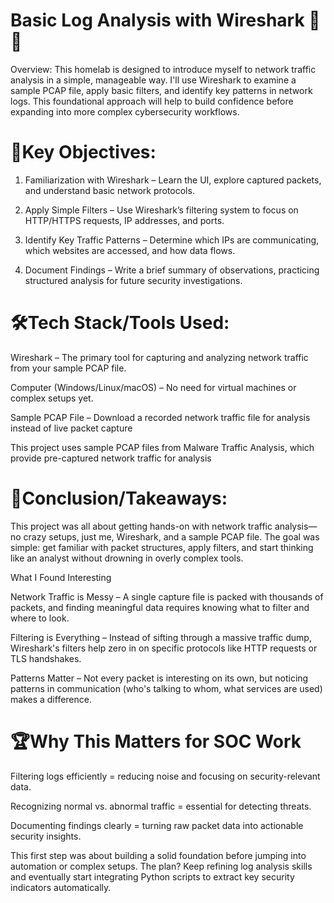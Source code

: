 # Basic Log Analysis with Wireshark 🦈🔬

 Overview: This homelab is designed to introduce myself to network traffic analysis in a simple, manageable way. I'll use Wireshark to examine a sample PCAP file, apply basic 
 filters, and identify key patterns in network logs. This foundational approach will help to build confidence before expanding into more complex cybersecurity workflows.
 
# 🔑Key Objectives:

1. Familiarization with Wireshark – Learn the UI, explore captured packets, and understand basic network protocols.

2. Apply Simple Filters – Use Wireshark’s filtering system to focus on HTTP/HTTPS requests, IP addresses, and ports.

3. Identify Key Traffic Patterns – Determine which IPs are communicating, which websites are accessed, and how data flows.

4. Document Findings – Write a brief summary of observations, practicing structured analysis for future security investigations.

# 🛠️Tech Stack/Tools Used: 

Wireshark – The primary tool for capturing and analyzing network traffic from your sample PCAP file.

Computer (Windows/Linux/macOS) – No need for virtual machines or complex setups yet.

Sample PCAP File – Download a recorded network traffic file for analysis instead of live packet capture

This project uses sample PCAP files from Malware Traffic Analysis, which provide pre-captured network traffic for analysis

# 🎣Conclusion/Takeaways:

This project was all about getting hands-on with network traffic analysis—no crazy setups, just me, Wireshark, and a sample PCAP file. The goal was simple: get familiar with packet structures, apply filters, and start thinking like an analyst without drowning in overly complex tools.

What I Found Interesting

Network Traffic is Messy – A single capture file is packed with thousands of packets, and finding meaningful data requires knowing what to filter and where to look.

Filtering is Everything – Instead of sifting through a massive traffic dump, Wireshark's filters help zero in on specific protocols like HTTP requests or TLS handshakes.

Patterns Matter – Not every packet is interesting on its own, but noticing patterns in communication (who's talking to whom, what services are used) makes a difference.

# 🏆Why This Matters for SOC Work

Filtering logs efficiently = reducing noise and focusing on security-relevant data.

Recognizing normal vs. abnormal traffic = essential for detecting threats.

Documenting findings clearly = turning raw packet data into actionable security insights.

This first step was about building a solid foundation before jumping into automation or complex setups. The plan? Keep refining log analysis skills and eventually start integrating Python scripts to extract key security indicators automatically.

